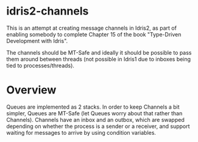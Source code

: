 # idris2-channels

This is an attempt at creating message channels in Idris2, as part of enabling
somebody to complete Chapter 15 of the book "Type-Driven Development with
Idris".

The channels should be MT-Safe and ideally it should be possible to pass them
around between threads (not possible in Idris1 due to inboxes being tied to
processes/threads).

# Overview

Queues are implemented as 2 stacks. In order to keep Channels a bit simpler,
Queues are MT-Safe (let Queues worry about that rather than Channels). Channels
have an inbox and an outbox, which are swapped depending on whether the process
is a sender or a receiver, and support waiting for messages to arrive by using
condition variables.

